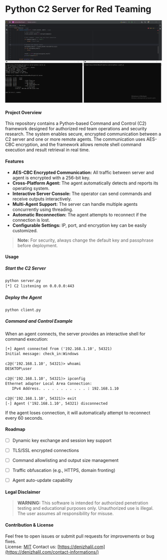 # Python C2 Server for Red Teaming

![c2.png](c2.png)

#### Project Overview

This repository contains a Python-based Command and Control (C2) framework designed for authorized red team operations and security research. The system enables secure, encrypted communication between a C2 server and one or more remote agents. The communication uses AES-CBC encryption, and the framework allows remote shell command execution and result retrieval in real time.


#### Features

- **AES-CBC Encrypted Communication:** All traffic between server and agent is encrypted with a 256-bit key.
- **Cross-Platform Agent:** The agent automatically detects and reports its operating system.
- **Interactive Server Console:** The operator can send commands and receive outputs interactively.
- **Multi-Agent Support:** The server can handle multiple agents concurrently using threading.
- **Automatic Reconnection:** The agent attempts to reconnect if the connection is lost.
- **Configurable Settings:** IP, port, and encryption key can be easily customized.



> **Note:** For security, always change the default key and passphrase before deployment.

#### Usage

##### Start the C2 Server

```bash
python server.py
[*] C2 listening on 0.0.0.0:443
```

##### Deploy the Agent

```bash
python client.py
```

##### Command and Control Example

When an agent connects, the server provides an interactive shell for command execution:
```
[+] Agent connected from ('192.168.1.10', 54321)
Initial message: check_in:Windows

c2@('192.168.1.10', 54321)> whoami
DESKTOP\user

c2@('192.168.1.10', 54321)> ipconfig
Ethernet adapter Local Area Connection:
   IPv4 Address. . . . . . . . . . . : 192.168.1.10

c2@('192.168.1.10', 54321)> exit
[-] Agent ('192.168.1.10', 54321) disconnected
```

If the agent loses connection, it will automatically attempt to reconnect every 60 seconds.


#### Roadmap

- [ ] Dynamic key exchange and session key support
- [ ] TLS/SSL encrypted connections
- [ ] Command allowlisting and output size management
- [ ] Traffic obfuscation (e.g., HTTPS, domain fronting)
- [ ] Agent auto-update capability


#### Legal Disclaimer

> **WARNING:** This software is intended for authorized penetration testing and educational purposes only. Unauthorized use is illegal. The user assumes all responsibility for misuse.

#### Contribution & License

Feel free to open issues or submit pull requests for improvements or bug fixes.  
License: [MIT](LICENSE)
Contact us: [https://denizhalil.com](https://denizhalil.com/contact-informations/)

